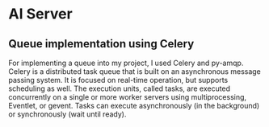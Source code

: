 # AI Server

## Queue implementation using Celery

For implementing a queue into my project, I used Celery and py-amqp. Celery is a distributed task queue that is built on an asynchronous message passing system. It is focused on real-time operation, but supports scheduling as well. The execution units, called tasks, are executed concurrently on a single or more worker servers using multiprocessing, Eventlet, or gevent. Tasks can execute asynchronously (in the background) or synchronously (wait until ready).